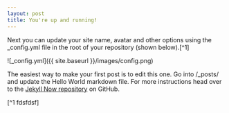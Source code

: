 ```yaml
---
layout: post
title: You're up and running!
---
```


Next you can update your site name, avatar and other options using the _config.yml file in the root of your repository (shown below).[^1]

![_config.yml]({{ site.baseurl }}/images/config.png)

The easiest way to make your first post is to edit this one. Go into /_posts/ and update the Hello World markdown file. For more instructions head over to the [Jekyll Now repository](https://github.com/barryclark/jekyll-now) on GitHub.

[^1 fdsfdsf]
